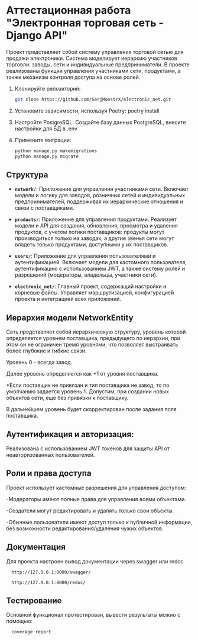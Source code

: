# Аттестационная работа "Электронная торговая сеть - Django API"

Проект представляет собой систему управления торговой сетью для продажи электроники. 
Система моделирует иерархию участников торговли: заводы, сети и индивидуальные предприниматели. 
В проекте реализованы функции управления участниками сети, продуктами, а также механизм контроля 
доступа на основе ролей.

1. Клонируйте репозиторий:

    ```bash
    git clone https://github.com/SerjMonstrX/electronic_net.git
    ```
2. Установите зависимости, используя Poetry:
       poetry install

3. Настройте PostgreSQL:
Создайте базу данных PostgreSQL, внесите настройки для БД в .env

4. Примените миграции:
    ```bash
    python manage.py makemigrations
    python manage.py migrate

## Структура


- **`network/`**: Приложение для управления участниками сети. Включает модели и логику для заводов,
розничных сетей и индивидуальных предпринимателей, поддерживая их иерархические отношения и связи
с поставщиками.


- **`products/`**: Приложение для управления продуктами. Реализует модели и API для создания, 
обновления, просмотра и удаления продуктов, с учетом логики поставщиков: продукты могут производиться
только на заводах, а другие звенья сети могут владеть только продуктами, доступными у их поставщиков.


- **`users/`**: Приложение для управления пользователями и аутентификацией. Включает модели для 
кастомного пользователя, аутентификацию с использованием JWT, а также систему ролей и разрешений 
(модераторы, владельцы, участники сети).


- **`electronic_net/`**: Главный проект, содержащий настройки и корневые файлы. Управляет 
маршрутизацией, конфигурацией проекта и интеграцией всех приложений.


## Иерархия модели NetworkEntity
Сеть представляет собой иерархическую структуру, уровень которой определяется
уровнем поставщика, предыдущего по иерархии, при этом он не ограничен тремя уровнями,
что позволяет выстраивать более глубокие и гибкие связи.

Уровень 0 - всегда завод.

Далее уровень определяется как +1 от уровня поставщика.

*Если поставщик не привязан и тип поставщика не завод, то по умолчанию задается уровень 1.
Допустим, при создании новых объектов сети, еще без привязки к поставщику.

В дальнейшем уровень будет скорректирован после задания поля поставщика.

## Аутентификация и авторизация:
Реализована с использованием JWT токенов для защиты API от неавторизованных пользователей.


## Роли и права доступа
Проект использует кастомные разрешения для управления доступом:

-Модераторы имеют полные права для управления всеми объектами.

-Создатели могут редактировать и удалять только свои объекты.

-Обычные пользователи имеют доступ только к публичной информации, без возможности редактирования/удаления чужих объектов.

## Документация
Для проекта настроен вывод документации через swagger или redoc

      http://127.0.0.1:8000/swagger/

      http://127.0.0.1:8000/redoc/

## Тестирование
Основной функционал протестирован, вывести результаты можно с помощью:

      coverage report
